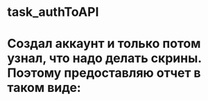 # task_authToAPI
# Создал аккаунт и только потом узнал, что надо делать скрины. Поэтому предоставляю отчет в таком виде:
